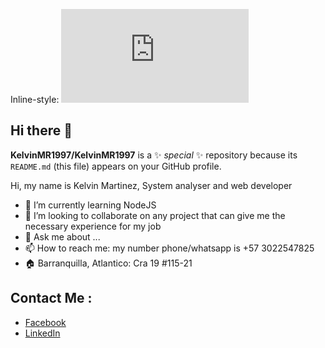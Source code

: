 [logo]: https://github.com/adam-p/markdown-here/raw/master/src/common/images/icon48.png "Logo Title Text 2"

Inline-style: 
![alt text](https://assets2.lottiefiles.com/private_files/lf30_BX96aR.json "Logo Title Text 1")

## Hi there 👋


**KelvinMR1997/KelvinMR1997** is a ✨ _special_ ✨ repository because its `README.md` (this file) appears on your GitHub profile.

Hi, my name is Kelvin Martinez, System analyser and web developer


- 🌱 I’m currently learning NodeJS
- 👯 I’m looking to collaborate on any project that can give me the necessary experience for my job
- 💬 Ask me about ...
- 📫 How to reach me: my number phone/whatsapp is +57 3022547825
- 🏠 Barranquilla, Atlantico: Cra 19 #115-21

## Contact Me :
- [Facebook](https://www.facebook.com/kmr19972015)
- [LinkedIn](https://www.linkedin.com/in/kelvin-martinez-ramos-3817b01ab)
